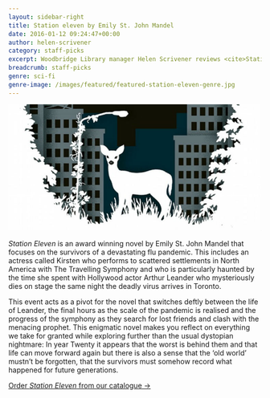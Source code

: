 ```yaml
---
layout: sidebar-right
title: Station eleven by Emily St. John Mandel
date: 2016-01-12 09:24:47+00:00
author: helen-scrivener
category: staff-picks
excerpt: Woodbridge Library manager Helen Scrivener reviews <cite>Station Eleven</cite> by Emily St. John Mandel.
breadcrumb: staff-picks
genre: sci-fi
genre-image: /images/featured/featured-station-eleven-genre.jpg
---
```


![Station eleven by Emily St. John Mandel](/images/featured/featured-station-eleven.jpg)

<cite>Station Eleven</cite> is an award winning novel by Emily St. John Mandel that focuses on the survivors of a devastating flu pandemic. This includes an actress called Kirsten who performs to scattered settlements in North America with The Travelling Symphony and who is particularly haunted by the time she spent with Hollywood actor Arthur Leander who mysteriously dies on stage the same night the deadly virus arrives in Toronto.

This event acts as a pivot for the novel that switches deftly between the life of Leander, the final hours as the scale of the pandemic is realised and the progress of the symphony as they search for lost friends and clash with the menacing prophet. This enigmatic novel makes you reflect on everything we take for granted while exploring further than the usual dystopian nightmare: In year Twenty it appears that the worst is behind them and that life can move forward again but there is also a sense that the ‘old world’ mustn’t be forgotten, that the survivors must somehow record what happened for future generations.

[Order <cite>Station Eleven</cite> from our catalogue →](https://suffolk.spydus.co.uk/cgi-bin/spydus.exe/ENQ/OPAC/BIBENQ/26687100?QRY=CTIBIB%3C%20IRN(39947780)&QRYTEXT=Station%20eleven)
